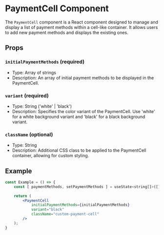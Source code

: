 # PaymentCell Component

The `PaymentCell` component is a React component designed to manage and display a list of payment methods within a cell-like container. It allows users to add new payment methods and displays the existing ones.

## Props

### `initialPaymentMethods` (required)

- Type: Array of strings
- Description: An array of initial payment methods to be displayed in the PaymentCell.

### `variant` (required)

- Type: String ('white' | 'black')
- Description: Specifies the color variant of the PaymentCell. Use 'white' for a white background variant and 'black' for a black background variant.

### `className` (optional)

- Type: String
- Description: Additional CSS class to be applied to the PaymentCell container, allowing for custom styling.

## Example

```jsx
const Example = () => {
    const [ paymentMethods, setPaymentMethods ] = useState<string[]>([])
    
    return (
        <PaymentCell
            initialPaymentMethods={initialPaymentMethods}
            variant="black"
            className="custom-payment-cell"
        />
    );
}
